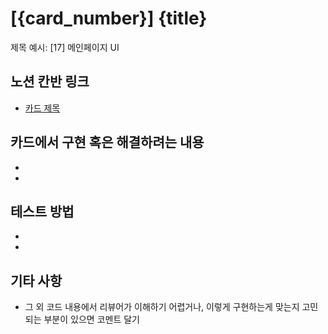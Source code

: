 # [{card_number}] {title}

제목 예시: [17] 메인페이지 UI

## 노션 칸반 링크

- [카드 제목](url주소)

## 카드에서 구현 혹은 해결하려는 내용

-
-

## 테스트 방법

-
-

## 기타 사항

- 그 외 코드 내용에서 리뷰어가 이해하기 어렵거나, 이렇게 구현하는게 맞는지 고민되는 부분이 있으면 코멘트 달기
